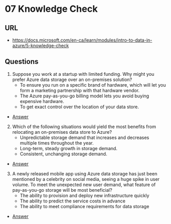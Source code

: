 # 07 Knowledge Check

## URL
* https://docs.microsoft.com/en-ca/learn/modules/intro-to-data-in-azure/5-knowledge-check

## Questions
1) Suppose you work at a startup with limited funding. Why might you prefer Azure data storage over an on-premises solution?
    * To ensure you run on a specific brand of hardware, which will let you form a marketing partnership with that hardware vendor.
    * The Azure pay-as-you-go billing model lets you avoid buying expensive hardware.
    * To get exact control over the location of your data store.
* [Answer](https://i.imgur.com/1mvxB6z.png)
2) Which of the following situations would yield the most benefits from relocating an on-premises data store to Azure?
    * Unpredictable storage demand that increases and decreases multiple times throughout the year.
    * Long-term, steady growth in storage demand.
    * Consistent, unchanging storage demand.
* [Answer](https://i.imgur.com/R6C7XMR.png)
3) A newly released mobile app using Azure data storage has just been mentioned by a celebrity on social media, seeing 
   a huge spike in user volume. To meet the unexpected new user demand, what feature of pay-as-you-go storage will be most beneficial?
   * The ability to provision and deploy new infrastructure quickly
   * The ability to predict the service costs in advance
   * The ability to meet compliance requirements for data storage
* [Answer](https://i.imgur.com/y56PGo0.png)
